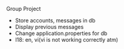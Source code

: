 Group Project
- Store accounts, messages in db
- Display previous messages
- Change application.properties for db
- I18: en, vi(vi is not working correctly atm)